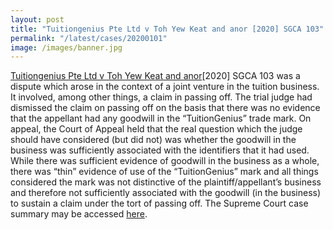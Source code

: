 ```yaml
---
layout: post
title: "Tuitiongenius Pte Ltd v Toh Yew Keat and anor [2020] SGCA 103"
permalink: "/latest/cases/20200101"
image: /images/banner.jpg
---
```


<a href="https://www.supremecourt.gov.sg/docs/default-source/module-document/judgement/-2020-sgca-103-(v-2)-pdf.pdf">Tuitiongenius Pte Ltd v Toh Yew Keat and anor</a>[2020] SGCA 103 was a dispute which arose in the context of a joint venture in the tuition business. It involved, among other things, a claim in passing off. The trial judge had dismissed the claim on passing off on the basis that there was no evidence that the appellant had any goodwill in the “TuitionGenius” trade mark. On appeal, the Court of Appeal held that the real question which the judge should have considered (but did not) was whether the goodwill in the business was sufficiently associated with the identifiers that it had used. While there was sufficient evidence of goodwill in the business as a whole, there was “thin” evidence of use of the “TuitionGenius” mark and all things considered the mark was not distinctive of the plaintiff/appellant’s business and therefore not sufficiently associated with the goodwill (in the business) to sustain a claim under the tort of passing off. The Supreme Court case summary may be accessed <a href="https://www.supremecourt.gov.sg/news/case-summaries/tuitiongenius-pte-ltd-v-toh-yew-keat-and-another">here</a>.

